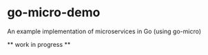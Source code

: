# go-micro-demo
An example implementation of microservices in Go (using go-micro)

** work in progress ** 
